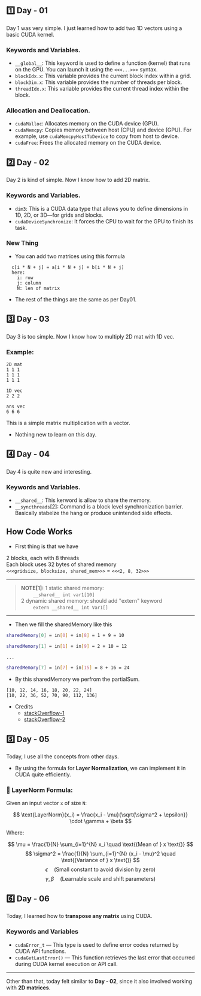 ## 1️⃣ Day - 01
Day 1 was very simple. I just learned how to add two 1D vectors using a basic CUDA kernel.

### Keywords and Variables.
- `__global__`: This keyword is used to define a function (kernel) that runs on the GPU. You can launch it using the `<<<...>>>` syntax.
- `blockIdx.x`: This variable provides the current block index within a grid.
- `blockDim.x`: This variable provides the number of threads per block.
- `threadIdx.x`: This variable provides the current thread index within the block.

### Allocation and Deallocation.

- `cudaMalloc`: Allocates memory on the CUDA device (GPU).
- `cudaMemcpy`: Copies memory between host (CPU) and device (GPU). For example, use `cudaMemcpyHostToDevice` to copy from host to device.
- `cudaFree`: Frees the allocated memory on the CUDA device.
  
## 2️⃣ Day - 02
Day 2 is kind of simple. Now I know how to add 2D matrix.

### Keywords and Variables.
- `dim3`: This is a CUDA data type that allows you to define dimensions in 1D, 2D, or 3D—for grids and blocks.
- `cudaDeviceSynchronize`: It forces the CPU to wait for the GPU to finish its task.

### New Thing
- You can add two matrices using this formula
```
  c[i * N + j] = a[i * N + j] + b[i * N + j]
  here:
    i: row
    j: column
    N: len of matrix
```
- The rest of the things are the same as per Day01.

## 3️⃣ Day - 03
Day 3 is too simple. Now I know how to multiply 2D mat with 1D vec.

### Example:
```
2D mat
1 1 1 
1 1 1 
1 1 1 

1D vec
2 2 2 

ans vec
6 6 6

```

This is a simple matrix multiplication with a vector.
- Nothing new to learn on this day.

## 4️⃣ Day - 04
Day 4 is quite new and interesting.

### Keywords and Variables.
- `__shared__`: This kerword is allow to share the memory.
- `__syncthreads`[2]: Command is a block level synchronization barrier. Basically stabelze the hang or produce unintended side effects.

## How Code Works

- First thing is that we have

2 blocks, each with 8 threads <br>
Each block uses 32 bytes of shared memory <br>
`<<<gridsize, blocksize, shared_mem>>>` = `<<<2, 8, 32>>>`

---
>**NOTE[1]:** 1 static shared memory: <br>
&emsp;&emsp; `__shared__ int var1[10]` <br>
2 dynamic shared memory: should add "extern" keyword <br>
&emsp;&emsp; `extern __shared__ int Var1[]`
---

- Then we fill the sharedMemory like this

```bash
sharedMemory[0] = in[0] + in[8] = 1 + 9 = 10

sharedMemory[1] = in[1] + in[9] = 2 + 10 = 12

...

sharedMemory[7] = in[7] + in[15] = 8 + 16 = 24
```

- By this sharedMemory we perfrom the partialSum.
```
[10, 12, 14, 16, 18, 20, 22, 24]
[10, 22, 36, 52, 70, 90, 112, 136]
```

- Credits <br>
  - [stackOverflow-1](https://stackoverflow.com/questions/12066730/allocate-shared-variables-in-cuda)
  - [stackOverflow-2](https://stackoverflow.com/questions/15240432/does-syncthreads-synchronize-all-threads-in-the-grid)
  
## 5️⃣ Day - 05

Today, I use all the concepts from other days.

- By using the formula for **Layer Normalization**, we can implement it in CUDA quite efficiently.

### 📐 LayerNorm Formula:

Given an input vector `x` of size `N`:

$$
\text{LayerNorm}(x_i) = \frac{x_i - \mu}{\sqrt{\sigma^2 + \epsilon}} \cdot \gamma + \beta
$$

Where: <br>

$$ \mu = \frac{1}{N} \sum_{i=1}^{N} x_i \quad \text{(Mean of } x \text{)} $$ 
$$ \sigma^2 = \frac{1}{N} \sum_{i=1}^{N} (x_i - \mu)^2 \quad \text{(Variance of } x \text{)} $$
$$ \epsilon \quad \text{(Small constant to avoid division by zero)} $$
$$ \gamma, \beta \quad \text{(Learnable scale and shift parameters)} $$

## 6️⃣ Day - 06

Today, I learned how to **transpose any matrix** using CUDA.

### Keywords and Variables

- `cudaError_t` — This type is used to define error codes returned by CUDA API functions.
- `cudaGetLastError()` — This function retrieves the last error that occurred during CUDA kernel execution or API call.

---

Other than that, today felt similar to **Day - 02**, since it also involved working with **2D matrices**.